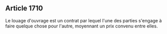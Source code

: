 Article 1710
----
Le louage d'ouvrage est un contrat par lequel l'une des parties s'engage à faire
quelque chose pour l'autre, moyennant un prix convenu entre elles.
